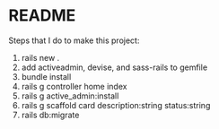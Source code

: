 # README

Steps that I do to make this project:
1. rails new .
2. add activeadmin, devise, and sass-rails to gemfile
3. bundle install
4. rails g controller home index
5. rails g active_admin:install
6. rails g scaffold card description:string status:string
7. rails db:migrate